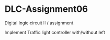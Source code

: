 # DLC-Assignment06
Digital logic circuit II / assignment

Implement Traffic light controller with/without left
